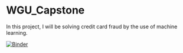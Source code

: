 # WGU_Capstone
In this project, I will be solving credit card fraud by the use of machine learning.

[![Binder](https://mybinder.org/badge_logo.svg)](https://mybinder.org/v2/gh/Puhak0324/WGU_Capstone/master?labpath=https%3A%2F%2Fgithub.com%2FPuhak0324%2FWGU_Capstone)
